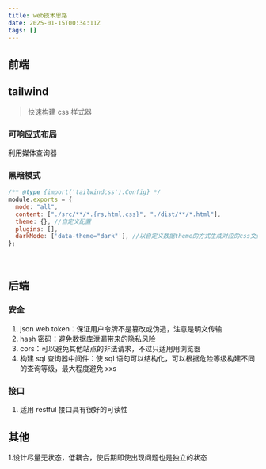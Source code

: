 ```yaml
---
title: web技术思路
date: 2025-01-15T00:34:11Z
tags: []
---
```


## 前端

## tailwind

> 快速构建 css 样式器

### 可响应式布局

利用媒体查询器

### 黑暗模式

```javascript
/** @type {import('tailwindcss').Config} */
module.exports = {
  mode: "all",
  content: ["./src/**/*.{rs,html,css}", "./dist/**/*.html"],
  theme: {}, //自定义配置
  plugins: [],
  darkMode: ['data-theme="dark"'], //以自定义数据theme的方式生成对应的css文件
};
```

‍

## 后端

### 安全

1. json web token：保证用户令牌不是篡改或伪造，注意是明文传输
2. hash 密码：避免数据库泄漏带来的隐私风险
3. cors：可以避免其他站点的非法请求，不过只适用用浏览器
4. 构建 sql 查询器中间件：使 sql 语句可以结构化，可以根据危险等级构建不同的查询等级，最大程度避免 xxs

### 接口

1. 适用 restful 接口具有很好的可读性

## 其他

1.设计尽量无状态，低耦合，使后期即使出现问题也是独立的状态

‍

‍

‍
